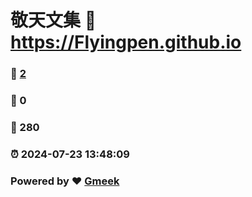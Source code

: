 # 敬天文集 :link: https://Flyingpen.github.io 
### :page_facing_up: [2](https://Flyingpen.github.io/tag.html) 
### :speech_balloon: 0 
### :hibiscus: 280 
### :alarm_clock: 2024-07-23 13:48:09 
### Powered by :heart: [Gmeek](https://github.com/Meekdai/Gmeek)
